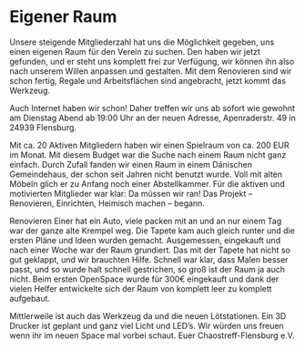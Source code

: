 # Eigener Raum
Unsere steigende Mitgliederzahl hat uns die Möglichkeit gegeben, uns einen eigenen Raum für den Verein zu suchen. Den haben wir jetzt gefunden, und er steht uns komplett frei zur Verfügung, wir können ihn also nach unserem Willen anpassen und gestalten.
Mit dem Renovieren sind wir schon fertig, Regale und Arbeitsflächen sind angebracht, jetzt kommt das Werkzeug.

Auch Internet haben wir schon!
Daher treffen wir uns ab sofort wie gewohnt am Dienstag Abend ab 19:00 Uhr an der neuen Adresse, Apenraderstr. 49 in 24939 Flensburg.

Mit ca. 20 Aktiven Mitgliedern haben wir einen Spielraum von ca. 200 EUR im Monat. Mit diesem Budget war die Suche nach einem Raum nicht ganz einfach. Durch Zufall fanden wir einen Raum in einem Dänischen Gemeindehaus, der schon seit Jahren nicht benutzt wurde. Voll mit alten Möbeln glich er zu Anfang noch einer Abstellkammer. Für die aktiven und motivierten Mitglieder war klar: Da müssen wir ran! Das Projekt – Renovieren, Einrichten, Heimisch machen – begann.

Renovieren
Einer hat ein Auto, viele packen mit an und an nur einem Tag war der ganze alte Krempel weg. Die Tapete kam auch gleich runter und die ersten Pläne und Ideen wurden gemacht. Ausgemessen, eingekauft und nach einer Woche war der Raum grundiert. Das mit der Tapete hat nicht so gut geklappt, und wir brauchten Hilfe. Schnell war klar, dass Malen besser passt, und so wurde halt schnell gestrichen, so groß ist der Raum ja auch nicht.
Beim ersten OpenSpace wurde für 300€ eingekauft und dank der vielen Helfer entwickelte sich der Raum von komplett leer zu komplett aufgebaut.

Mittlerweile ist auch das Werkzeug da und die neuen Lötstationen. Ein 3D Drucker ist geplant und ganz viel Licht und LED’s. Wir würden uns freuen wenn ihr im neuen Space mal vorbei schaut.
Euer Chaostreff-Flensburg e.V.